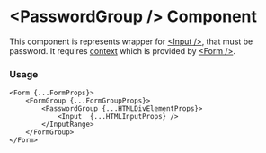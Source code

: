 # <PasswordGroup \/> Component
This component is represents wrapper for [<Input \/>](./Input.md), that must be password.
It requires [context](../src/Form/FormContext.ts) which is provided by [<Form \/>](./Form.md).

### Usage

```tsx
<Form {...FormProps}>
    <FormGroup {...FormGroupProps}>
        <PasswordGroup {...HTMLDivElementProps}>
            <Input  {...HTMLInputProps} />
        </InputRange>   
    </FormGroup>
</Form>
```
